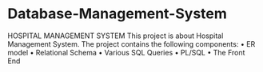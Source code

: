 # Database-Management-System
HOSPITAL MANAGEMENT SYSTEM
This project is about  Hospital Management  System. The project contains the following components: 
• ER model
• Relational Schema
• Various SQL Queries 
• PL/SQL
• The Front End 
